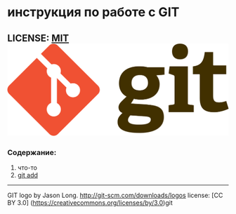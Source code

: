 # инструкция по работе с GIT

LICENSE: [MIT](./licence.md) 
![git-logo](./Git-logo.svg.png)
---

### Содержание:
1. что-то
2. [git add](./add.md)
---

GIT logo by Jason Long. http://git-scm.com/downloads/logos
license: [CC BY 3.0] (https://creativecommons.org/licenses/by/3.0)git